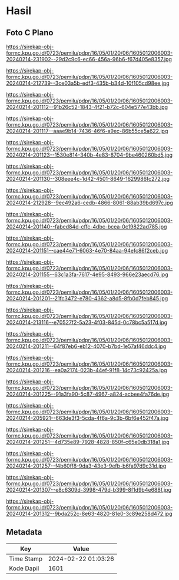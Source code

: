 # Hasil

## Foto C Plano

https://sirekap-obj-formc.kpu.go.id/0723/pemilu/pdpr/16/05/01/20/06/1605012006003-20240214-231902--29d2c9c6-ec66-456a-96b6-f67d405e8357.jpg

https://sirekap-obj-formc.kpu.go.id/0723/pemilu/pdpr/16/05/01/20/06/1605012006003-20240214-212739--3ce03a5b-edf3-435b-b34d-10f105cd98ee.jpg

https://sirekap-obj-formc.kpu.go.id/0723/pemilu/pdpr/16/05/01/20/06/1605012006003-20240214-201112--91b26c52-1843-4f21-b72c-604e577e43bb.jpg

https://sirekap-obj-formc.kpu.go.id/0723/pemilu/pdpr/16/05/01/20/06/1605012006003-20240214-201117--aaae9b14-7436-46f6-a9ec-86b55ce5a622.jpg

https://sirekap-obj-formc.kpu.go.id/0723/pemilu/pdpr/16/05/01/20/06/1605012006003-20240214-201123--1530e814-340b-4e83-8704-9be460260bd5.jpg

https://sirekap-obj-formc.kpu.go.id/0723/pemilu/pdpr/16/05/01/20/06/1605012006003-20240214-201130--308eee4c-1d42-4501-8649-1629986fc272.jpg

https://sirekap-obj-formc.kpu.go.id/0723/pemilu/pdpr/16/05/01/20/06/1605012006003-20240214-212928--9ec492a6-cedb-4866-8061-88ab39bd697c.jpg

https://sirekap-obj-formc.kpu.go.id/0723/pemilu/pdpr/16/05/01/20/06/1605012006003-20240214-201140--fabed84d-cffc-4dbc-bcea-0c19822ad785.jpg

https://sirekap-obj-formc.kpu.go.id/0723/pemilu/pdpr/16/05/01/20/06/1605012006003-20240214-201151--cae44e71-6063-4e70-84aa-94efc86f2ceb.jpg

https://sirekap-obj-formc.kpu.go.id/0723/pemilu/pdpr/16/05/01/20/06/1605012006003-20240214-201155--63c1a3fa-7617-4e95-8493-966e23aecd76.jpg

https://sirekap-obj-formc.kpu.go.id/0723/pemilu/pdpr/16/05/01/20/06/1605012006003-20240214-201201--21fc3472-e780-4362-a8d5-8fb0d7feb845.jpg

https://sirekap-obj-formc.kpu.go.id/0723/pemilu/pdpr/16/05/01/20/06/1605012006003-20240214-213116--e70527f2-5a23-4f03-845d-0c78bc5a517d.jpg

https://sirekap-obj-formc.kpu.go.id/0723/pemilu/pdpr/16/05/01/20/06/1605012006003-20240214-201211--64f87eb6-eb12-4070-b7bd-1e57af46ddc4.jpg

https://sirekap-obj-formc.kpu.go.id/0723/pemilu/pdpr/16/05/01/20/06/1605012006003-20240214-201216--ea0a2174-023b-44ef-91f8-14c73c92425a.jpg

https://sirekap-obj-formc.kpu.go.id/0723/pemilu/pdpr/16/05/01/20/06/1605012006003-20240214-201225--91a3fa90-5c87-4967-a824-acbee4fa76de.jpg

https://sirekap-obj-formc.kpu.go.id/0723/pemilu/pdpr/16/05/01/20/06/1605012006003-20240214-205921--663de3f3-5cda-4f6a-9c3b-6bf6e452f47a.jpg

https://sirekap-obj-formc.kpu.go.id/0723/pemilu/pdpr/16/05/01/20/06/1605012006003-20240214-201251--4d735e89-7928-4828-850f-c65e0db318a1.jpg

https://sirekap-obj-formc.kpu.go.id/0723/pemilu/pdpr/16/05/01/20/06/1605012006003-20240214-201257--f4b60ff8-9da3-43e3-9efb-b6fa97d9c31d.jpg

https://sirekap-obj-formc.kpu.go.id/0723/pemilu/pdpr/16/05/01/20/06/1605012006003-20240214-201307--e8c6309d-3998-479d-b399-8f1d9b4e688f.jpg

https://sirekap-obj-formc.kpu.go.id/0723/pemilu/pdpr/16/05/01/20/06/1605012006003-20240214-201312--9bda252c-8e63-4820-81e0-3c89e258d472.jpg


## Metadata

| Key        | Value               |
| ---------- | ------------------- |
| Time Stamp | 2024-02-22 01:03:26 |
| Kode Dapil | 1601                |



